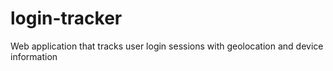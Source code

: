 # login-tracker
Web application that tracks user login sessions with geolocation and device information
